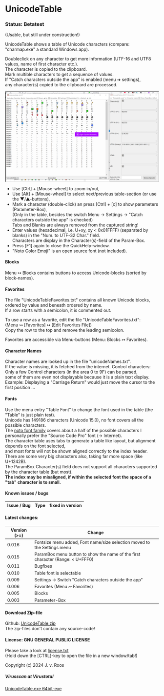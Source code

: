 # UnicodeTable  
  
### Status: Betatest
(Usable, but still under construction!)  
  
UnicodeTable shows a table of Unicode characters (compare: "charmap.exe" a standard Windows app).  
  
Doubleclick on any character to get more information (UTF-16 and UTF8 values, name of first character etc.).  
The character is copied to the clipboard.  
Mark multible characters to get a sequence of values.  
If "Catch characters outside the app" is enabled (menu ➔ settings),  
any character(s) copied to the clipboard are processed.  
  
<a href="https://github.com/jvr-ks/UnicodeTable/blob/main/assets/images/unicodeTable.png"><img src="https://github.com/jvr-ks/UnicodeTable/blob/main/assets/images/unicodeTable.png" align="left"></a>
<br clear="all" />
  
* Use \[Ctrl] + \[Mouse-wheel] to zoom in/out,  
* Use \[Alt] + \[Mouse-wheel] to select next/previous table-section (or use the ▼/▲-buttons),  
* Mark a character (double-click) an press \[Ctrl] + [c] to show parameters (Parameter-Box),  
  (Only in the table, besides the switch Menu -&gt; Settings -&gt; "Catch characters outside the app" is checked)  
  Tabs and Blanks are always removed from the captured string!     
* Enter values (hexadecimal, i.e. U+xy, xy < 0x01FFFF) (separated by blanks) in the "Num. to UTF-32 Char." field.  
  Characters are display in the Character(s)-field of the Param-Box.  
* Press \[F1] again to close the QuickHelp-window.  
* "Noto Color Emoji" is an open source font (not included).

#### Blocks  
Menu ↣ Blocks contains buttons to access Unicode-blocks (sorted by block-names).  
  
#### Favorites  
The file "UnicodeTableFavorites.txt" contains all known Unicode blocks,  
ordered by value and beneath ordered by name.  
If a row starts with a semicolon, it is commented out.  
  
To use a row as a favorite, edit the file "UnicodeTableFavorites.txt":  
(Menu ↣ [Favorites] ↣ [Edit Favorites File])  
Copy the row to the top and remove the leading semicolon.  
  
Favorites are accessible via Menu-buttons (Menu: Blocks ↣ Favorites).  

#### Character Names  
Character names are looked up in the file "unicodeNames.txt".  
If the value is missing, it is fetched from the internet.
Control characters: Only a few Control characters (in the area 0 to 9F) can be parsed,  
some of them are even not displayable because it is a plain text display.  
Example: Displaying a "Carriage Return" would just move the cursor to the first position ...

#### Fonts  
Use the menu entry "Table Font" to change the font used in the table (the "Table" is just plain test).  
Unicode has 149186 characters (Unicode 15.0), no font covers all the possible characters.  
The [noto font family](https://en.wikipedia.org/wiki/Noto_fonts) covers about a half of the possible characters
I personally prefer the "Source Code Pro" font (-> Internet).  
The character table uses tabs to generate a table like layout, but alignment depends on the font selected,  
and most fonts will not be shown aligned correctly to the index header.  
There are some very big characters also, taking far more space (like U+1242B).  
The ParamBox Character(s) field does not support all characters supported by the character table (but most).  
**The index may be misaligned, if within the selected font the space of a "tab" character is to small.** 
  
#### Known issues / bugs  
  
Issue / Bug | Type | fixed in version  
------------ | ------------- | -------------  
 
  
#### Latest changes:  
  
Version (&gt;=)| Change  
------------ | -------------  
0.016 | Fontsize menu added, Font name/size selection moved to the Settings menu
0.015 | ParamBox menu button to show the name of the first character (Range: < U+FFF0)
0.011 | Bugfixes
0.010 | Table font is selectable  
0.009 | Settings -&gt; Switch "Catch characters outside the app"
0.006 | Favorites (Menu ↣ Favorites)
0.005 | Blocks
0.003 | Parameter-Box
  
#### Download Zip-file  
Github: [UnicodeTable.zip](https://github.com/jvr-ks/UnicodeTable/raw/main/UnicodeTable.zip)  
The zip-files don't contain any source-code!  
  
#### License: GNU GENERAL PUBLIC LICENSE  
Please take a look at [license.txt](https://github.com/jvr-ks/UnicodeTable/raw/main/license.txt)  
(Hold down the \[CTRL]-key to open the file in a new window/tab!)  
  
Copyright (c) 2024 J. v. Roos   
  
  
<a name="virusscan">  

##### Virusscan at Virustotal 
[UnicodeTable.exe 64bit-exe](https://www.virustotal.com/gui/url/991fc18082b9d0fa55a80ff69d77bcbb3cc59738a3120a7698d1bed6246efb6e/detection/u-991fc18082b9d0fa55a80ff69d77bcbb3cc59738a3120a7698d1bed6246efb6e-1720787969)
